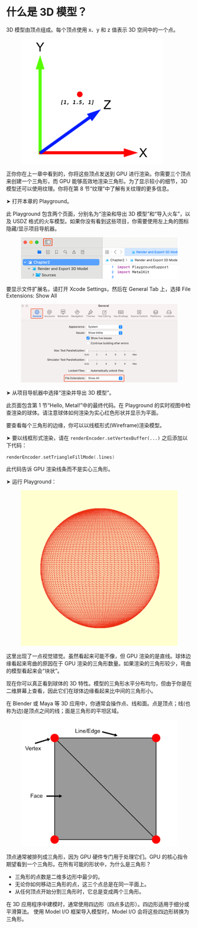 # 什么是 3D 模型？

3D 模型由顶点组成。每个顶点使用 x、y 和 z 值表示 3D 空间中的一个点。

<figure><img src="../../.gitbook/assets/1_2_coordinate.png" alt=""><figcaption></figcaption></figure>

正你你在上一章中看到的，你将这些顶点发送到 GPU 进行渲染。你需要三个顶点来创建一个三角形，而 GPU 能够高效地渲染三角形。为了显示较小的细节，3D 模型还可以使用纹理。你将在第 8 节“纹理”中了解有关纹理的更多信息。

➤ 打开本章的 Playground。

此 Playground 包含两个页面，分别名为“渲染和导出 3D 模型”和“导入火车”，以及 USDZ 格式的火车模型。如果你没有看到这些项目，你需要使用左上角的图标隐藏/显示项目导航器。

<figure><img src="../../.gitbook/assets/1_2_playground.png" alt=""><figcaption></figcaption></figure>

要显示文件扩展名，请打开 Xcode Settings，然后在 General Tab 上，选择 File Extensions: Show All

<figure><img src="../../.gitbook/assets/1_2_xcode_setting.png" alt=""><figcaption></figcaption></figure>

➤ 从项目导航器中选择“渲染并导出 3D 模型”。

此页面包含第 1 节“Hello, Metal!”中的最终代码。在 Playground 的实时视图中检查渲染的球体。请注意球体如何渲染为实心红色形状并显示为平面。

要查看每个三角形的边缘，你可以以线框形式(Wireframe)渲染模型。

➤ 要以线框形式渲染，请在 `renderEncoder.setVertexBuffer(...)` 之后添加以下代码：&#x20;

```swift
renderEncoder.setTriangleFillMode(.lines) 
```

此代码告诉 GPU 渲染线条而不是实心三角形。

➤ 运行 Playground：

<figure><img src="../../.gitbook/assets/1_2_fill_line.png" alt=""><figcaption></figcaption></figure>

这里出现了一点视觉错觉。虽然看起来可能不像，但 GPU 渲染的是直线。球体边缘看起来弯曲的原因在于 GPU 渲染的三角形数量。如果渲染的三角形较少，弯曲的模型看起来会“块状”。

现在你可以真正看到球体的 3D 特性。模型的三角形水平分布均匀，但由于你是在二维屏幕上查看，因此它们在球体边缘看起来比中间的三角形小。

在 Blender 或 Maya 等 3D 应用中，你通常会操作点、线和面。点是顶点；线(也称为边)是顶点之间的线；面是三角形的平坦区域。

<figure><img src="../../.gitbook/assets/1_2_triangle.png" alt=""><figcaption></figcaption></figure>

顶点通常被排列成三角形，因为 GPU 硬件专门用于处理它们。GPU 的核心指令期望看到一个三角形。在所有可能的形状中，为什么是三角形？

* 三角形的点数是二维多边形中最少的。
* 无论你如何移动三角形的点，这三个点总是在同一平面上。
* 从任何顶点开始分割三角形时，它总是变成两个三角形。

在 3D 应用程序中建模时，通常使用四边形（四点多边形）。四边形适用于细分或平滑算法。 使用 Model I/O 框架导入模型时，Model I/O 会将这些四边形转换为三角形。
